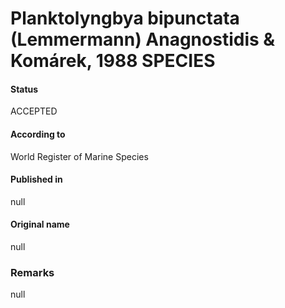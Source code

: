 Planktolyngbya bipunctata (Lemmermann) Anagnostidis & Komárek, 1988 SPECIES
=======

#### Status
ACCEPTED

#### According to
World Register of Marine Species

#### Published in
null

#### Original name
null

### Remarks
null